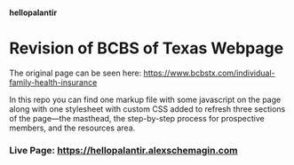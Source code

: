 #### hellopalantir
# Revision of BCBS of Texas Webpage

The original page can be seen here: https://www.bcbstx.com/individual-family-health-insurance

In this repo you can find one markup file with some javascript on the page along with one stylesheet with custom CSS added to refresh three sections of the page—the masthead, the step-by-step process for prospective members, and the resources area.

### Live Page: https://hellopalantir.alexschemagin.com

